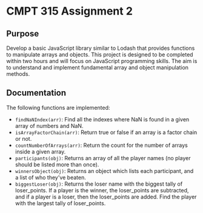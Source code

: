 # CMPT 315 Assignment 2

## Purpose

Develop a basic JavaScript library similar to Lodash that provides functions to manipulate arrays and objects.
This project is designed to be completed within two hours and will focus on JavaScript programming skills.
The aim is to understand and implement fundamental array and object manipulation methods.

## Documentation

The following functions are implemented:

- `findNaNIndex(arr)`: Find all the indexes where NaN is found in a given array of numbers and NaN.
- `isArrayFactorChain(arr)`: Return true or false if an array is a factor chain or not.
- `countNumberOfArrays(arr)`: Return the count for the number of arrays inside a given array.
- `participants(obj)`: Returns an array of all the player names (no player should be listed more than once).
- `winnersObject(obj)`: Returns an object which lists each participant, and a list of who they've beaten.
- `biggestLoser(obj)`: Returns the loser name with the biggest tally of loser_points. If a player is the winner, the loser_points are subtracted, and
  if a player is a loser, then the loser_points are added. Find the player with the largest tally of loser_points. 

